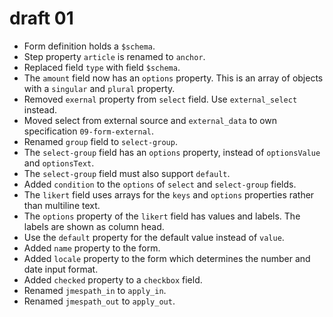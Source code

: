 # draft 01

* Form definition holds a `$schema`.
* Step property `article` is renamed to `anchor`.
* Replaced field `type` with field `$schema`.
* The `amount` field now has an `options` property. This is an array of objects with a `singular` and `plural` property.
* Removed `exernal` property from `select` field. Use `external_select` instead.
* Moved select from external source and `external_data` to own specification `09-form-external`.
* Renamed `group` field to `select-group`.
* The `select-group` field has an `options` property, instead of `optionsValue` and `optionsText`.
* The `select-group` field must also support `default`.
* Added `condition` to the `options` of `select` and `select-group` fields.
* The `likert` field uses arrays for the `keys` and `options` properties rather than multiline text.
* The `options` property of the `likert` field has values and labels. The labels are shown as column head.
* Use the `default` property for the default value instead of `value`.
* Added `name` property to the form.
* Added `locale` property to the form which determines the number and date input format.
* Added `checked` property to a `checkbox` field.
* Renamed `jmespath_in` to `apply_in`.
* Renamed `jmespath_out` to `apply_out`.

